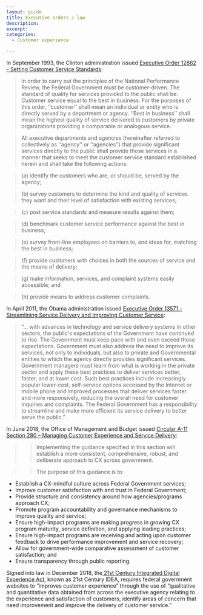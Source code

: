 ```yaml
---
layout: guide
title: Executive orders / law
description: 
excerpt: 
categories:
  - Customer experience

---
```


In September 1993, the Clinton administration issued [Executive Order 12862 - Setting Customer Service Standards](https://www.archives.gov/files/federal-register/executive-orders/pdf/12862.pdf):


> In order to carry out the principles of the National Performance Review, the Federal Government must be customer-driven. The standard of quality for services provided to the public shall be: Customer service equal to the best in business. For the purposes of this order, ‘‘customer’’ shall mean an individual or entity who is directly served by a department or agency. ‘‘Best in business’’ shall mean the highest quality of service delivered to customers by private organizations providing a comparable or analogous service.


> All executive departments and agencies (hereinafter referred to collectively as ‘‘agency’’ or ‘‘agencies’’) that provide significant services directly to the public shall provide those services in a manner that seeks to meet the customer service standard established herein and shall take the following actions:


> (a) identify the customers who are, or should be, served by the agency;


> (b) survey customers to determine the kind and quality of services they want and their level of satisfaction with existing services;


> (c) post service standards and measure results against them;


> (d) benchmark customer service performance against the best in business;


> (e) survey front-line employees on barriers to, and ideas for, matching the best in business;


> (f) provide customers with choices in both the sources of service and the means of delivery;


> (g) make information, services, and complaint systems easily accessible; and


> (h) provide means to address customer complaints.

In April 2011, the Obama administration issued [Executive Order 13571 - Streamlining Service Delivery and Improving Customer Service](https://obamawhitehouse.archives.gov/the-press-office/2011/04/27/executive-order-13571-streamlining-service-delivery-and-improving-custom):


> “... with advances in technology and service delivery systems in other sectors, the public's expectations of the Government have continued to rise. The Government must keep pace with and even exceed those expectations. Government must also address the need to improve its services, not only to individuals, but also to private and Governmental entities to which the agency directly provides significant services. Government managers must learn from what is working in the private sector and apply these best practices to deliver services better, faster, and at lower cost. Such best practices include increasingly popular lower-cost, self-service options accessed by the Internet or mobile phone and improved processes that deliver services faster and more responsively, reducing the overall need for customer inquiries and complaints. The Federal Government has a responsibility to streamline and make more efficient its service delivery to better serve the public.”

In June 2018, the Office of Management and Budget issued [Circular A-11 Section 280 – Managing Customer Experience and Service Delivery](https://www.whitehouse.gov/wp-content/uploads/2018/06/s280.pdf):


> > Implementing the guidance specified in this section will establish a more consistent, comprehensive, robust, and deliberate approach to CX across government.


> > The purpose of this guidance is to:



*   Establish a CX-mindful culture across Federal Government services;
*   Improve customer satisfaction with and trust in Federal Government;
*   Provide structure and consistency around how agencies/programs approach CX;
*   Promote program accountability and governance mechanisms to improve quality and service;
*   Ensure high-impact  programs  are  making  progress  in  growing  CX  program  maturity, service  definition, and applying leading practices;
*   Ensure high-impact programs are receiving and acting upon customer feedback to drive performance improvement and service recovery;
*   Allow for government-wide comparative assessment of customer satisfaction; and
*   Ensure transparency through public reporting.

Signed into law in December 2018, the[ 21st Century Integrated Digital Experience Act](https://www.congress.gov/115/plaws/publ336/PLAW-115publ336.pdf), known as 21st Century IDEA, requires federal government websites to “improves customer experience” through the use of “qualitative and quantitative data obtained from across the executive agency relating to the experience and satisfaction of customers, identify areas of concern that need improvement and improve the delivery of customer service.”
